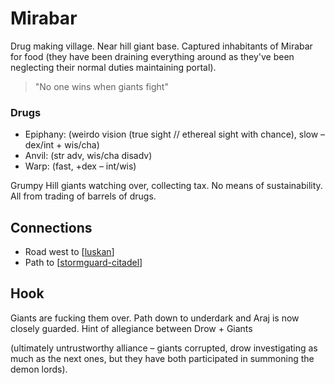 # Mirabar

Drug  making village. Near hill giant base. Captured inhabitants of Mirabar for food (they have been draining everything around as they've been neglecting their normal duties maintaining portal).
> "No one wins when giants fight"

### Drugs
- Epiphany: (weirdo vision (true sight // ethereal sight with chance), slow –dex/int + wis/cha)
- Anvil: (str adv, wis/cha disadv)
- Warp: (fast, +dex – int/wis)

Grumpy Hill giants watching over, collecting tax.
No means of sustainability. All from trading of barrels of drugs.

## Connections
- Road west to [[luskan]]
- Path to [[stormguard-citadel]]

## Hook
Giants are fucking them over.
Path down to underdark and Araj is now closely guarded.
Hint of allegiance between Drow + Giants

(ultimately untrustworthy alliance – giants corrupted, drow investigating as much as the next ones, but they have both participated in summoning the demon lords).

[//begin]: # "Autogenerated link references for markdown compatibility"
[luskan]: luskan "Luskan"
[stormguard-citadel]: ../spine/stormguard-citadel "Stormguard Citadel"
[//end]: # "Autogenerated link references"
